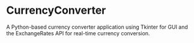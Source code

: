 # CurrencyConverter
A Python-based currency converter application using Tkinter for GUI and the ExchangeRates API for real-time currency conversion.
